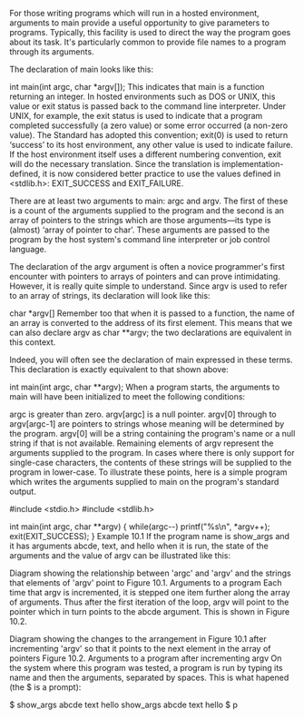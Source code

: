 For those writing programs which will run in a hosted environment, arguments to main provide a useful opportunity to give parameters to programs. Typically, this facility is used to direct the way the program goes about its task. It's particularly common to provide file names to a program through its arguments.

The declaration of main looks like this:

int main(int argc, char *argv[]);
This indicates that main is a function returning an integer. In hosted environments such as DOS or UNIX, this value or exit status is passed back to the command line interpreter. Under UNIX, for example, the exit status is used to indicate that a program completed successfully (a zero value) or some error occurred (a non-zero value). The Standard has adopted this convention; exit(0) is used to return ‘success’ to its host environment, any other value is used to indicate failure. If the host environment itself uses a different numbering convention, exit will do the necessary translation. Since the translation is implementation-defined, it is now considered better practice to use the values defined in <stdlib.h>: EXIT_SUCCESS and EXIT_FAILURE.

There are at least two arguments to main: argc and argv. The first of these is a count of the arguments supplied to the program and the second is an array of pointers to the strings which are those arguments—its type is (almost) ‘array of pointer to char’. These arguments are passed to the program by the host system's command line interpreter or job control language.

The declaration of the argv argument is often a novice programmer's first encounter with pointers to arrays of pointers and can prove intimidating. However, it is really quite simple to understand. Since argv is used to refer to an array of strings, its declaration will look like this:

char *argv[]
Remember too that when it is passed to a function, the name of an array is converted to the address of its first element. This means that we can also declare argv as char **argv; the two declarations are equivalent in this context.

Indeed, you will often see the declaration of main expressed in these terms. This declaration is exactly equivalent to that shown above:

int main(int argc, char **argv);
When a program starts, the arguments to main will have been initialized to meet the following conditions:

argc is greater than zero.
argv[argc] is a null pointer.
argv[0] through to argv[argc-1] are pointers to strings whose meaning will be determined by the program.
argv[0] will be a string containing the program's name or a null string if that is not available. Remaining elements of argv represent the arguments supplied to the program. In cases where there is only support for single-case characters, the contents of these strings will be supplied to the program in lower-case.
To illustrate these points, here is a simple program which writes the arguments supplied to main on the program's standard output.

#include <stdio.h>
#include <stdlib.h>

int main(int argc, char **argv)
{
        while(argc--)
                printf("%s\n", *argv++);
        exit(EXIT_SUCCESS);
}
Example 10.1
If the program name is show_args and it has arguments abcde, text, and hello when it is run, the state of the arguments and the value of argv can be illustrated like this:

Diagram showing the relationship between 'argc' and 'argv'                and the strings that elements of 'argv' point to
Figure 10.1. Arguments to a program
Each time that argv is incremented, it is stepped one item further along the array of arguments. Thus after the first iteration of the loop, argv will point to the pointer which in turn points to the abcde argument. This is shown in Figure 10.2.

Diagram showing the changes to the arrangement in Figure 10.1                after incrementing 'argv' so that it points to the next                element in the array of pointers
Figure 10.2. Arguments to a program after incrementing argv
On the system where this program was tested, a program is run by typing its name and then the arguments, separated by spaces. This is what hapened (the $ is a prompt):

$ show_args abcde text hello
show_args
abcde
text
hello
$
p
